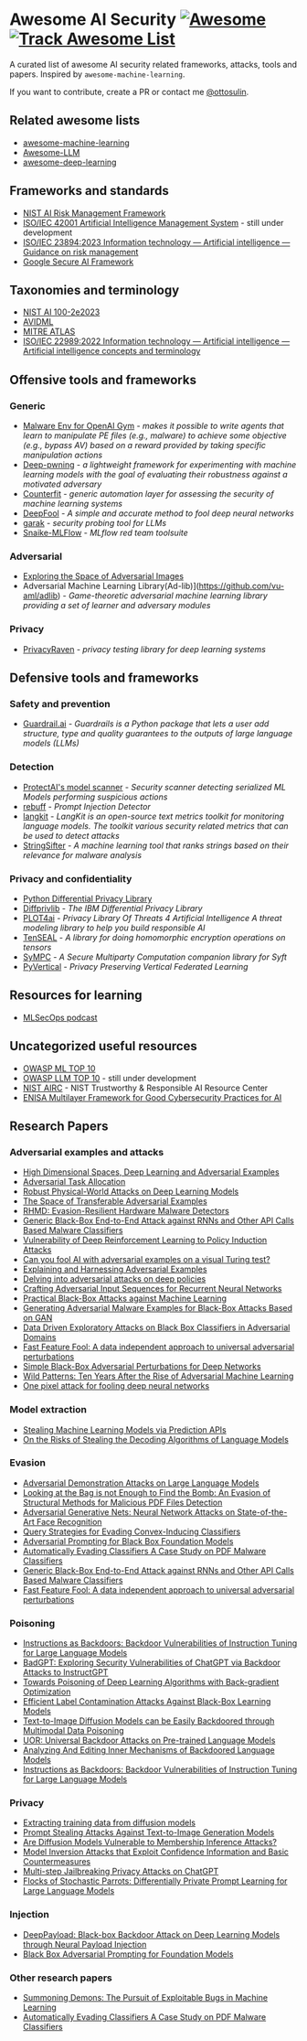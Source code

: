 # Awesome AI Security [![Awesome](https://cdn.rawgit.com/sindresorhus/awesome/d7305f38d29fed78fa85652e3a63e154dd8e8829/media/badge.svg)](https://github.com/sindresorhus/awesome) [![Track Awesome List](https://www.trackawesomelist.com/badge.svg)](https://www.trackawesomelist.com/ottosulin/awesome-ai-security)

A curated list of awesome AI security related frameworks, attacks, tools and papers. Inspired by `awesome-machine-learning`.

If you want to contribute, create a PR or contact me [@ottosulin](https://twitter.com/ottosulin).

## Related awesome lists
* [awesome-machine-learning](https://github.com/josephmisiti/awesome-machine-learning)
* [Awesome-LLM](https://github.com/Hannibal046/Awesome-LLM)
* [awesome-deep-learning](https://github.com/ChristosChristofidis/awesome-deep-learning)

## Frameworks and standards
* [NIST AI Risk Management Framework](https://airc.nist.gov/AI_RMF_Knowledge_Base/AI_RMF)
* [ISO/IEC 42001 Artificial Intelligence Management System](https://www.iso.org/standard/81230.html) - still under development
* [ISO/IEC 23894:2023 Information technology — Artificial intelligence — Guidance on risk management](https://www.iso.org/standard/77304.html)
* [Google Secure AI Framework](https://blog.google/technology/safety-security/introducing-googles-secure-ai-framework/)

## Taxonomies and terminology
* [NIST AI 100-2e2023](https://csrc.nist.gov/publications/detail/white-paper/2023/03/08/adversarial-machine-learning-taxonomy-and-terminology/draft)
* [AVIDML](https://avidml.org/taxonomy/)
* [MITRE ATLAS](https://atlas.mitre.org/)
* [ISO/IEC 22989:2022 Information technology — Artificial intelligence — Artificial intelligence concepts and terminology](https://www.iso.org/standard/74296.html)

## Offensive tools and frameworks

### Generic
* [Malware Env for OpenAI Gym](https://github.com/endgameinc/gym-malware) - _makes it possible to write agents that learn to manipulate PE files (e.g., malware) to achieve some objective (e.g., bypass AV) based on a reward provided by taking specific manipulation actions_
* [Deep-pwning](https://github.com/cchio/deep-pwning) - _a lightweight framework for experimenting with machine learning models with the goal of evaluating their robustness against a motivated adversary_
* [Counterfit](https://github.com/Azure/counterfit) - _generic automation layer for assessing the security of machine learning systems_
* [DeepFool](https://github.com/lts4/deepfool) - _A simple and accurate method to fool deep neural networks_
* [garak](https://github.com/leondz/garak/) - _security probing tool for LLMs_
* [Snaike-MLFlow](https://github.com/protectai/Snaike-MLflow) - _MLflow red team toolsuite_

### Adversarial
* [Exploring the Space of Adversarial Images](https://github.com/tabacof/adversarial)
* Adversarial Machine Learning Library(Ad-lib)](https://github.com/vu-aml/adlib) - _Game-theoretic adversarial machine learning library providing a set of learner and adversary modules_

### Privacy
* [PrivacyRaven](https://github.com/trailofbits/PrivacyRaven) - _privacy testing library for deep learning systems_

## Defensive tools and frameworks

### Safety and prevention
* [Guardrail.ai](https://shreyar.github.io/guardrails/) - _Guardrails is a Python package that lets a user add structure, type and quality guarantees to the outputs of large language models (LLMs)_

### Detection
* [ProtectAI's model scanner](https://github.com/protectai/model-scanner) - _Security scanner detecting serialized ML Models performing suspicious actions_
* [rebuff](https://github.com/woop/rebuff) - _Prompt Injection Detector_
* [langkit](https://github.com/whylabs/langkit) - _LangKit is an open-source text metrics toolkit for monitoring language models. The toolkit various security related metrics that can be used to detect attacks_
* [StringSifter](https://github.com/fireeye/stringsifter) - _A machine learning tool that ranks strings based on their relevance for malware analysis_

### Privacy and confidentiality
* [Python Differential Privacy Library](https://github.com/OpenMined/PyDP)
* [Diffprivlib](https://github.com/IBM/differential-privacy-library) - _The IBM Differential Privacy Library_
* [PLOT4ai](https://plot4.ai/) - _Privacy Library Of Threats 4 Artificial Intelligence A threat modeling library to help you build responsible AI_
* [TenSEAL](https://github.com/OpenMined/TenSEAL) - _A library for doing homomorphic encryption operations on tensors_
* [SyMPC](https://github.com/OpenMined/SyMPC) - _A Secure Multiparty Computation companion library for Syft_
* [PyVertical](https://github.com/OpenMined/PyVertical) - _Privacy Preserving Vertical Federated Learning_

## Resources for learning
* [MLSecOps podcast](https://mlsecops.com/podcast)

## Uncategorized useful resources
* [OWASP ML TOP 10](https://owasp.org/www-project-machine-learning-security-top-10/)
* [OWASP LLM TOP 10](https://owasp.org/www-project-machine-learning-security-top-10/ ) - still under development
* [NIST AIRC](https://airc.nist.gov/Home) - NIST Trustworthy & Responsible AI Resource Center
* [ENISA Multilayer Framework for Good Cybersecurity Practices for AI](https://www.enisa.europa.eu/publications/multilayer-framework-for-good-cybersecurity-practices-for-ai)

## Research Papers
### Adversarial examples and attacks
* [High Dimensional Spaces, Deep Learning and Adversarial Examples](https://arxiv.org/abs/1801.00634)
* [Adversarial Task Allocation](https://arxiv.org/abs/1709.00358)
* [Robust Physical-World Attacks on Deep Learning Models](https://arxiv.org/abs/1707.08945)
* [The Space of Transferable Adversarial Examples](https://arxiv.org/abs/1704.03453)
* [RHMD: Evasion-Resilient Hardware Malware Detectors](http://www.cs.ucr.edu/~kkhas001/pubs/micro17-rhmd.pdf)
* [Generic Black-Box End-to-End Attack against RNNs and Other API Calls Based Malware Classifiers](https://arxiv.org/abs/1707.05970)
* [Vulnerability of Deep Reinforcement Learning to Policy Induction Attacks](https://arxiv.org/abs/1701.04143)
* [Can you fool AI with adversarial examples on a visual Turing test?](https://arxiv.org/abs/1709.08693)
* [Explaining and Harnessing Adversarial Examples](https://arxiv.org/abs/1412.6572)
* [Delving into adversarial attacks on deep policies](https://arxiv.org/abs/1705.06452)
* [Crafting Adversarial Input Sequences for Recurrent Neural Networks](https://arxiv.org/abs/1604.08275)
* [Practical Black-Box Attacks against Machine Learning](https://arxiv.org/abs/1602.02697)
* [Generating Adversarial Malware Examples for Black-Box Attacks Based on GAN](https://arxiv.org/abs/1702.05983)
* [Data Driven Exploratory Attacks on Black Box Classifiers in Adversarial Domains](https://arxiv.org/abs/1703.07909)
* [Fast Feature Fool: A data independent approach to universal adversarial perturbations](https://arxiv.org/abs/1707.05572v1)
* [Simple Black-Box Adversarial Perturbations for Deep Networks](https://arxiv.org/abs/1612.06299)
* [Wild Patterns: Ten Years After the Rise of Adversarial Machine Learning](https://arxiv.org/abs/1712.03141)
* [One pixel attack for fooling deep neural networks](https://arxiv.org/abs/1710.08864v1)

### Model extraction
* [Stealing Machine Learning Models via Prediction APIs](https://arxiv.org/abs/1609.02943)
* [On the Risks of Stealing the Decoding Algorithms of Language Models](https://arxiv.org/abs/2303.04729)

### Evasion
* [Adversarial Demonstration Attacks on Large Language Models](https://arxiv.org/abs/2305.14950)
* [Looking at the Bag is not Enough to Find the Bomb: An Evasion of Structural Methods for Malicious PDF Files Detection](https://pralab.diee.unica.it/sites/default/files/maiorca_ASIACCS13.pdf)
* [Adversarial Generative Nets: Neural Network Attacks on State-of-the-Art Face Recognition](https://arxiv.org/abs/1801.00349)
* [Query Strategies for Evading Convex-Inducing Classifiers](https://people.eecs.berkeley.edu/~adj/publications/paper-files/1007-0484v1.pdf)
* [Adversarial Prompting for Black Box Foundation Models](https://arxiv.org/abs/2302.04237)
* [Automatically Evading Classifiers A Case Study on PDF Malware Classifiers](http://evademl.org/docs/evademl.pdf)
* [Generic Black-Box End-to-End Attack against RNNs and Other API Calls Based Malware Classifiers](https://arxiv.org/abs/1707.05970)
* [Fast Feature Fool: A data independent approach to universal adversarial perturbations](https://arxiv.org/abs/1707.05572v1)

### Poisoning
* [Instructions as Backdoors: Backdoor Vulnerabilities of Instruction Tuning for Large Language Models](https://arxiv.org/abs/2305.14710)
* [BadGPT: Exploring Security Vulnerabilities of ChatGPT via Backdoor Attacks to InstructGPT](https://arxiv.org/abs/2304.12298)
* [Towards Poisoning of Deep Learning Algorithms with Back-gradient Optimization](https://arxiv.org/abs/1708.08689)
* [Efficient Label Contamination Attacks Against Black-Box Learning Models](https://www.ijcai.org/proceedings/2017/0551.pdf)
* [Text-to-Image Diffusion Models can be Easily Backdoored through Multimodal Data Poisoning](https://arxiv.org/abs/2305.04175)
* [UOR: Universal Backdoor Attacks on Pre-trained Language Models](https://arxiv.org/abs/2305.09574)
* [Analyzing And Editing Inner Mechanisms of Backdoored Language Models](http://arxiv.org/abs/2302.12461)
* [Instructions as Backdoors: Backdoor Vulnerabilities of Instruction Tuning for Large Language Models](https://arxiv.org/abs/2305.14710)

### Privacy
* [Extracting training data from diffusion models](https://arxiv.org/abs/2301.13188)
* [Prompt Stealing Attacks Against Text-to-Image Generation Models](https://arxiv.org/abs/2305.13873)
* [Are Diffusion Models Vulnerable to Membership Inference Attacks?](https://arxiv.org/abs/2302.01316)
* [Model Inversion Attacks that Exploit Confidence Information and Basic Countermeasures](https://www.cs.cmu.edu/~mfredrik/papers/fjr2015ccs.pdf)
* [Multi-step Jailbreaking Privacy Attacks on ChatGPT](http://arxiv.org/abs/2304.05197)
* [Flocks of Stochastic Parrots: Differentially Private Prompt Learning for Large Language Models](https://arxiv.org/abs/2305.15594)

### Injection
* [DeepPayload: Black-box Backdoor Attack on Deep Learning Models through Neural Payload Injection](https://arxiv.org/abs/2101.06896) 
* [Black Box Adversarial Prompting for Foundation Models](https://arxiv.org/abs/2302.04237)

### Other research papers
* [Summoning Demons: The Pursuit of Exploitable Bugs in Machine Learning](https://arxiv.org/abs/1701.04739)
* [Automatically Evading Classifiers A Case Study on PDF Malware Classifiers](http://evademl.org/docs/evademl.pdf)
